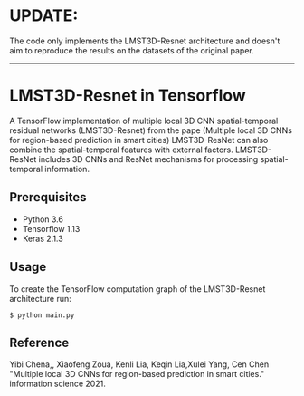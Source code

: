 # UPDATE:
The code only implements the LMST3D-Resnet architecture and doesn't aim to reproduce the results on the datasets of the original paper.

-----

# LMST3D-Resnet in Tensorflow

A TensorFlow implementation of  multiple local 3D CNN spatial-temporal residual networks (LMST3D-Resnet) from the pape (Multiple local 3D CNNs for region-based prediction in smart
cities) LMST3D-ResNet can also combine the spatial-temporal features with external factors. LMST3D-ResNet includes 3D CNNs and ResNet mechanisms for processing spatial-temporal information.




## Prerequisites

* Python 3.6
* Tensorflow 1.13
* Keras  2.1.3

## Usage

To create the TensorFlow computation graph of the LMST3D-Resnet architecture run:

    $ python main.py

## Reference

Yibi Chena,, Xiaofeng Zoua, Kenli Lia, Keqin Lia,Xulei Yang, Cen Chen "Multiple local 3D CNNs for region-based prediction in smart cities." information science 2021.  